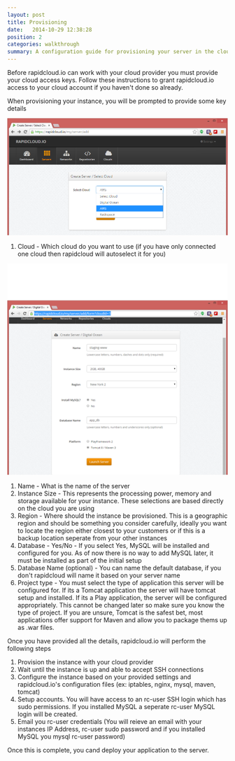 ```yaml
---
layout: post
title: Provisioning
date:   2014-10-29 12:38:28
position: 2
categories: walkthrough
summary: A configuration guide for provisioning your server in the cloud. This guide will explain the configuration options you can provide and detail the steps rapidcloud.io will take on your behalf to get your instance ready.
---
```

Before rapidcloud.io can work with your cloud provider you must provide your cloud access keys. Follow these instructions to grant rapidcloud.io access to your cloud account if you haven't done so already. 

When provisioning your instance, you will be prompted to provide some key details

![Server Configuration](/assets/server_add_select_cloud.png)

1. Cloud - Which cloud do you want to use (if you have only connected one cloud then rapidcloud will autoselect it for you)

![Server Configuration](/assets/server_add.png)

1. Name - What is the name of the server
1. Instance Size - This represents the processing power, memory and storage available for your instance. These selections are based directly on the cloud you are using
1. Region - Where should the instance be provisioned. This is a geographic region and should be something you consider carefully, ideally you want to locate the region either closest to your customers or if this is a backup location seperate from your other instances
1. Database - Yes/No - If you select Yes, MySQL will be installed and configured for you. As of now there is no way to add MySQL later, it must be installed as part of the initial setup
1. Database Name (optional) - You can name the default database, if you don't rapidcloud will name it based on your server name
1. Project type - You must select the type of application this server will be configured for. If its a Tomcat application the server will have tomcat setup and installed. If its a Play application, the server will be configured appropriately. This cannot be changed later so make sure you know the type of project. If you are unsure, Tomcat is the safest bet, most applications offer support for Maven and allow you to package thems up as .war files.


Once you have provided all the details, rapidcloud.io will perform the following steps

1. Provision the instance with your cloud provider
1. Wait until the instance is up and able to accept SSH connections
1. Configure the instance based on your provided settings and rapidcloud.io's configuration files (ex: iptables, nginx, mysql, maven, tomcat)
1. Setup accounts. You will have access to an rc-user SSH login which has sudo permissions. If you installed MySQL a seperate rc-user MySQL login will be created.
1. Email you rc-user credentials (You will reieve an email with your instances IP Address, rc-user sudo password and if you installed MySQL you mysql rc-user password)


Once this is complete, you cand deploy your application to the server.